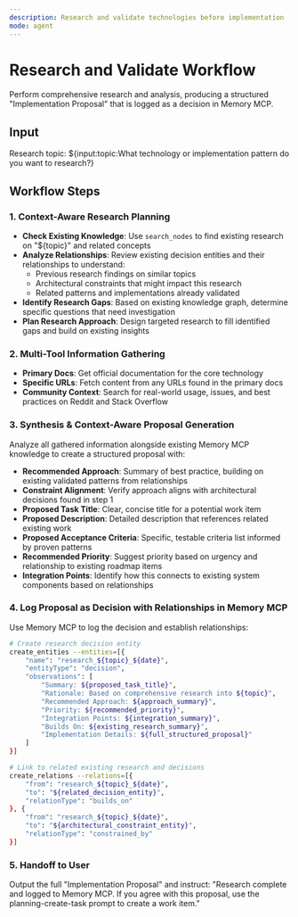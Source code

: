 ```yaml
---
description: Research and validate technologies before implementation
mode: agent
---
```


# Research and Validate Workflow

Perform comprehensive research and analysis, producing a structured "Implementation Proposal" that is logged as a decision in Memory MCP.

## Input

Research topic: ${input:topic:What technology or implementation pattern do you want to research?}

## Workflow Steps

### 1. Context-Aware Research Planning

- **Check Existing Knowledge**: Use `search_nodes` to find existing research on "${topic}" and related concepts
- **Analyze Relationships**: Review existing decision entities and their relationships to understand:
  - Previous research findings on similar topics
  - Architectural constraints that might impact this research
  - Related patterns and implementations already validated
- **Identify Research Gaps**: Based on existing knowledge graph, determine specific questions that need investigation
- **Plan Research Approach**: Design targeted research to fill identified gaps and build on existing insights

### 2. Multi-Tool Information Gathering

- **Primary Docs**: Get official documentation for the core technology
- **Specific URLs**: Fetch content from any URLs found in the primary docs
- **Community Context**: Search for real-world usage, issues, and best practices on Reddit and Stack Overflow

### 3. Synthesis & Context-Aware Proposal Generation

Analyze all gathered information alongside existing Memory MCP knowledge to create a structured proposal with:

- **Recommended Approach**: Summary of best practice, building on existing validated patterns from relationships
- **Constraint Alignment**: Verify approach aligns with architectural decisions found in step 1
- **Proposed Task Title**: Clear, concise title for a potential work item
- **Proposed Description**: Detailed description that references related existing work
- **Proposed Acceptance Criteria**: Specific, testable criteria list informed by proven patterns
- **Recommended Priority**: Suggest priority based on urgency and relationship to existing roadmap items
- **Integration Points**: Identify how this connects to existing system components based on relationships

### 4. Log Proposal as Decision with Relationships in Memory MCP

Use Memory MCP to log the decision and establish relationships:

```bash
# Create research decision entity
create_entities --entities=[{
    "name": "research_${topic}_${date}",
    "entityType": "decision",
    "observations": [
        "Summary: ${proposed_task_title}",
        "Rationale: Based on comprehensive research into ${topic}",
        "Recommended Approach: ${approach_summary}",
        "Priority: ${recommended_priority}",
        "Integration Points: ${integration_summary}",
        "Builds On: ${existing_research_summary}",
        "Implementation Details: ${full_structured_proposal}"
    ]
}]

# Link to related existing research and decisions
create_relations --relations=[{
    "from": "research_${topic}_${date}",
    "to": "${related_decision_entity}",
    "relationType": "builds_on"
}, {
    "from": "research_${topic}_${date}",
    "to": "${architectural_constraint_entity}",
    "relationType": "constrained_by"
}]
```

### 5. Handoff to User

Output the full "Implementation Proposal" and instruct: "Research complete and logged to Memory MCP. If you agree with this proposal, use the planning-create-task prompt to create a work item."
